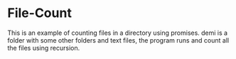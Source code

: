 # File-Count
This is an example of counting files in a directory using promises.
demi is a folder with some other folders and text files, the program runs and count all the files using recursion.
